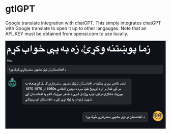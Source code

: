 # gtlGPT
 Google translate integration with chatGPT. This simply integrates chatGPT with Google translate to open it up to other langauges. Note that an API_KEY must be obtained from openai.com to use locally. 

![alt text](https://raw.githubusercontent.com/leedrake5/gtlGPT/master/images/pashto_example.png?)
